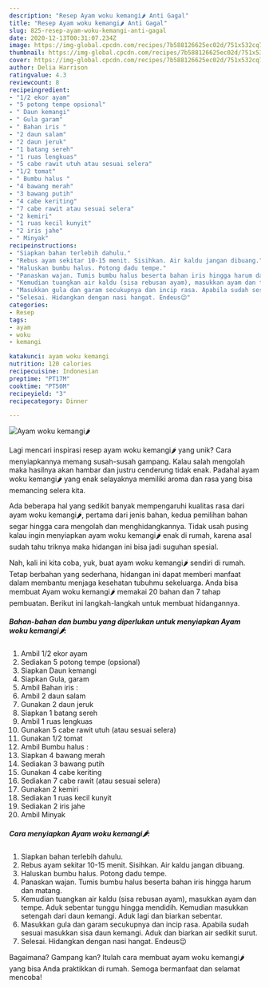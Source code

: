 ```yaml
---
description: "Resep Ayam woku kemangi🌶 Anti Gagal"
title: "Resep Ayam woku kemangi🌶 Anti Gagal"
slug: 825-resep-ayam-woku-kemangi-anti-gagal
date: 2020-12-13T00:31:07.234Z
image: https://img-global.cpcdn.com/recipes/7b588126625ec02d/751x532cq70/ayam-woku-kemangi🌶-foto-resep-utama.jpg
thumbnail: https://img-global.cpcdn.com/recipes/7b588126625ec02d/751x532cq70/ayam-woku-kemangi🌶-foto-resep-utama.jpg
cover: https://img-global.cpcdn.com/recipes/7b588126625ec02d/751x532cq70/ayam-woku-kemangi🌶-foto-resep-utama.jpg
author: Delia Harrison
ratingvalue: 4.3
reviewcount: 8
recipeingredient:
- "1/2 ekor ayam"
- "5 potong tempe opsional"
- " Daun kemangi"
- " Gula garam"
- " Bahan iris "
- "2 daun salam"
- "2 daun jeruk"
- "1 batang sereh"
- "1 ruas lengkuas"
- "5 cabe rawit utuh atau sesuai selera"
- "1/2 tomat"
- " Bumbu halus "
- "4 bawang merah"
- "3 bawang putih"
- "4 cabe keriting"
- "7 cabe rawit atau sesuai selera"
- "2 kemiri"
- "1 ruas kecil kunyit"
- "2 iris jahe"
- " Minyak"
recipeinstructions:
- "Siapkan bahan terlebih dahulu."
- "Rebus ayam sekitar 10-15 menit. Sisihkan. Air kaldu jangan dibuang."
- "Haluskan bumbu halus. Potong dadu tempe."
- "Panaskan wajan. Tumis bumbu halus beserta bahan iris hingga harum dan matang."
- "Kemudian tuangkan air kaldu (sisa rebusan ayam), masukkan ayam dan tempe. Aduk sebentar tunggu hingga mendidih. Kemudian masukkan setengah dari daun kemangi. Aduk lagi dan biarkan sebentar."
- "Masukkan gula dan garam secukupnya dan incip rasa. Apabila sudah sesuai masukkan sisa daun kemangi. Aduk dan biarkan air sedikit surut."
- "Selesai. Hidangkan dengan nasi hangat. Endeus😉"
categories:
- Resep
tags:
- ayam
- woku
- kemangi

katakunci: ayam woku kemangi 
nutrition: 120 calories
recipecuisine: Indonesian
preptime: "PT17M"
cooktime: "PT50M"
recipeyield: "3"
recipecategory: Dinner

---
```



![Ayam woku kemangi🌶](https://img-global.cpcdn.com/recipes/7b588126625ec02d/751x532cq70/ayam-woku-kemangi🌶-foto-resep-utama.jpg)

Lagi mencari inspirasi resep ayam woku kemangi🌶 yang unik? Cara menyiapkannya memang susah-susah gampang. Kalau salah mengolah maka hasilnya akan hambar dan justru cenderung tidak enak. Padahal ayam woku kemangi🌶 yang enak selayaknya memiliki aroma dan rasa yang bisa memancing selera kita.



Ada beberapa hal yang sedikit banyak mempengaruhi kualitas rasa dari ayam woku kemangi🌶, pertama dari jenis bahan, kedua pemilihan bahan segar hingga cara mengolah dan menghidangkannya. Tidak usah pusing kalau ingin menyiapkan ayam woku kemangi🌶 enak di rumah, karena asal sudah tahu triknya maka hidangan ini bisa jadi suguhan spesial.


Nah, kali ini kita coba, yuk, buat ayam woku kemangi🌶 sendiri di rumah. Tetap berbahan yang sederhana, hidangan ini dapat memberi manfaat dalam membantu menjaga kesehatan tubuhmu sekeluarga. Anda bisa membuat Ayam woku kemangi🌶 memakai 20 bahan dan 7 tahap pembuatan. Berikut ini langkah-langkah untuk membuat hidangannya.

<!--inarticleads1-->

##### Bahan-bahan dan bumbu yang diperlukan untuk menyiapkan Ayam woku kemangi🌶:

1. Ambil 1/2 ekor ayam
1. Sediakan 5 potong tempe (opsional)
1. Siapkan  Daun kemangi
1. Siapkan  Gula, garam
1. Ambil  Bahan iris :
1. Ambil 2 daun salam
1. Gunakan 2 daun jeruk
1. Siapkan 1 batang sereh
1. Ambil 1 ruas lengkuas
1. Gunakan 5 cabe rawit utuh (atau sesuai selera)
1. Gunakan 1/2 tomat
1. Ambil  Bumbu halus :
1. Siapkan 4 bawang merah
1. Sediakan 3 bawang putih
1. Gunakan 4 cabe keriting
1. Sediakan 7 cabe rawit (atau sesuai selera)
1. Gunakan 2 kemiri
1. Sediakan 1 ruas kecil kunyit
1. Sediakan 2 iris jahe
1. Ambil  Minyak




<!--inarticleads2-->

##### Cara menyiapkan Ayam woku kemangi🌶:

1. Siapkan bahan terlebih dahulu.
1. Rebus ayam sekitar 10-15 menit. Sisihkan. Air kaldu jangan dibuang.
1. Haluskan bumbu halus. Potong dadu tempe.
1. Panaskan wajan. Tumis bumbu halus beserta bahan iris hingga harum dan matang.
1. Kemudian tuangkan air kaldu (sisa rebusan ayam), masukkan ayam dan tempe. Aduk sebentar tunggu hingga mendidih. Kemudian masukkan setengah dari daun kemangi. Aduk lagi dan biarkan sebentar.
1. Masukkan gula dan garam secukupnya dan incip rasa. Apabila sudah sesuai masukkan sisa daun kemangi. Aduk dan biarkan air sedikit surut.
1. Selesai. Hidangkan dengan nasi hangat. Endeus😉




Bagaimana? Gampang kan? Itulah cara membuat ayam woku kemangi🌶 yang bisa Anda praktikkan di rumah. Semoga bermanfaat dan selamat mencoba!
